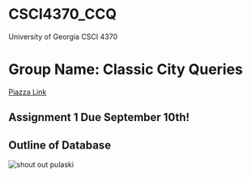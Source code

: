 # CSCI4370_CCQ
University of Georgia CSCI 4370

# Group Name: Classic City Queries

<a href="https://piazza.com/class/lli77y906cp5ty">Piazza Link</a>

##  Assignment 1 Due September 10th!


## Outline of Database
<img title="db_outline" alt="shout out pulaski" src="https://raw.githubusercontent.com/cprimis/CSCI4370_CCQ/main/csci4370_table_for_ref.png">
